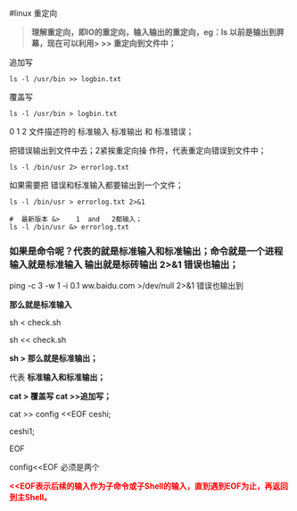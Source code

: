 #linux 重定向

> **理解重定向，即IO的重定向，输入输出的重定向，eg：ls 以前是输出到屏幕，现在可以利用> >> 重定向到文件中；**
>
> 

追加写

```shell
ls -l /usr/bin >> logbin.txt
```

覆盖写

````
ls -l /usr/bin > logbin.txt 
````



0 1 2  文件描述符的 标准输入 标准输出 和 标准错误；



把错误输出到文件中去；2紧挨重定向操	作符，代表重定向错误到文件中；

````shell
ls -l /bin/usr 2> errorlog.txt
````

如果需要把 错误和标准输入都要输出到一个文件；  

````shell
ls -l /bin/usr > errorlog.txt 2>&1  

#  最新版本 &>    1  and   2都输入；
ls -l /bin/usr &> errorlog.txt 
````



### 如果是命令呢？代表的就是标准输入和标准输出；命令就是一个进程 输入就是标准输入 输出就是标砖输出  2>&1  错误也输出；

ping -c 3 -w 1 -i 0.1 ww.baidu.com >/dev/null 2>&1 错误也输出到

**那么就是标准输入**

sh < check.sh

sh << check.sh



**sh > 那么就是标准输出；**



代表 **标准输入和标准输出；**

**cat >  覆盖写  cat >>追加写；**

cat >> config <<EOF
ceshi;

ceshi1;

EOF



config<<EOF 必须是两个



<font color=red>**<<EOF表示后续的输入作为子命令或子Shell的输入，直到遇到EOF为止，再返回到主Shell。**</font>

